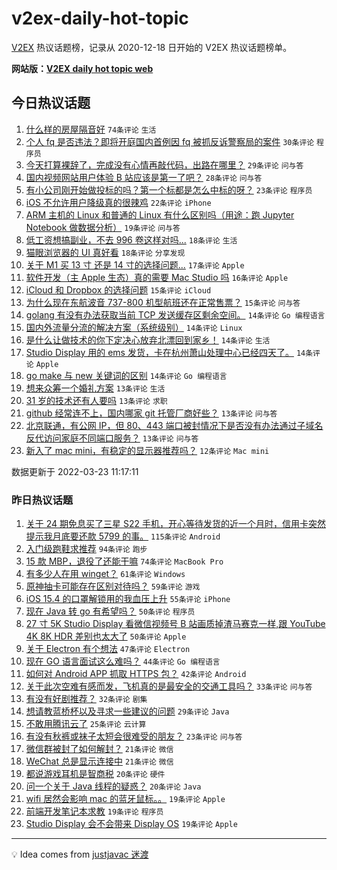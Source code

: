 # v2ex-daily-hot-topic

[V2EX](https://www.v2ex.com/) 热议话题榜，记录从 2020-12-18 日开始的 V2EX 热议话题榜单。

**网站版：[V2EX daily hot topic web](https://boojack.github.io/v2ex-daily-hot-topic-web/)**

## 今日热议话题

<!-- TODAY BEGIN -->

1. [什么样的房屋隔音好](https://www.v2ex.com/t/842253) `74条评论` `生活`
1. [个人 fq 是否违法？即将开庭国内首例因 fq 被抓反诉警察局的案件](https://www.v2ex.com/t/842361) `30条评论` `程序员`
1. [今天打算裸辞了，完成没有心情再敲代码，出路在哪里？](https://www.v2ex.com/t/842259) `29条评论` `问与答`
1. [国内视频网站用户体验 B 站应该是第一了吧？](https://www.v2ex.com/t/842341) `28条评论` `问与答`
1. [有小公司刚开始做投标的吗？第一个标都是怎么中标的呀？](https://www.v2ex.com/t/842285) `23条评论` `程序员`
1. [iOS 不允许用户降级真的很辣鸡](https://www.v2ex.com/t/842264) `22条评论` `iPhone`
1. [ARM 主机的 Linux 和普通的 Linux 有什么区别吗（用途：跑 Jupyter Notebook 做数据分析）](https://www.v2ex.com/t/842237) `19条评论` `问与答`
1. [低工资想搞副业，不去 996 卷这样对吗...](https://www.v2ex.com/t/842330) `18条评论` `生活`
1. [猫眼浏览器的 UI 真好看](https://www.v2ex.com/t/842240) `18条评论` `分享发现`
1. [关于 M1 买 13 寸 还是 14 寸的选择问题...](https://www.v2ex.com/t/842394) `17条评论` `Apple`
1. [软件开发（主 Apple 生态）真的需要 Mac Studio 吗](https://www.v2ex.com/t/842284) `16条评论` `Apple`
1. [iCloud 和 Dropbox 的选择问题](https://www.v2ex.com/t/842381) `15条评论` `iCloud`
1. [为什么现在东航波音 737-800 机型航班还在正常售票？](https://www.v2ex.com/t/842242) `15条评论` `问与答`
1. [golang 有没有办法获取当前 TCP 发送缓存区剩余空间。](https://www.v2ex.com/t/842415) `14条评论` `Go 编程语言`
1. [国内外流量分流的解决方案（系统级别）](https://www.v2ex.com/t/842390) `14条评论` `Linux`
1. [是什么让做技术的你下定决心放弃北漂回到家乡！](https://www.v2ex.com/t/842291) `14条评论` `生活`
1. [Studio Display 用的 ems 发货，卡在杭州萧山处理中心已经四天了。](https://www.v2ex.com/t/842260) `14条评论` `Apple`
1. [go make 与 new 关键词的区别](https://www.v2ex.com/t/842258) `14条评论` `Go 编程语言`
1. [想来众筹一个婚礼方案](https://www.v2ex.com/t/842369) `13条评论` `生活`
1. [31 岁的技术还有人要吗](https://www.v2ex.com/t/842346) `13条评论` `求职`
1. [github 经常连不上，国内哪家 git 托管厂商好些？](https://www.v2ex.com/t/842292) `13条评论` `问与答`
1. [北京联通，有公网 IP，但 80、443 端口被封情况下是否没有办法通过子域名反代访问家庭不同端口服务？](https://www.v2ex.com/t/842251) `13条评论` `问与答`
1. [新入了 mac mini，有稳定的显示器推荐吗？](https://www.v2ex.com/t/842252) `12条评论` `Mac mini`

数据更新于 2022-03-23 11:17:11

<!-- TODAY END -->

### 昨日热议话题

<!-- YESTERDAY BEGIN -->

1. [关于 24 期免息买了三星 S22 手机，开心等待发货的近一个月时，信用卡突然提示我月底要还款 5799 的事。](https://www.v2ex.com/t/842080) `115条评论` `Android`
1. [入门级跑鞋求推荐](https://www.v2ex.com/t/842023) `94条评论` `跑步`
1. [15 款 MBP，退役了还能干嘛](https://www.v2ex.com/t/842040) `74条评论` `MacBook Pro`
1. [有多少人在用 winget？](https://www.v2ex.com/t/842018) `61条评论` `Windows`
1. [原神抽卡可能存在区别对待吗？](https://www.v2ex.com/t/842083) `59条评论` `游戏`
1. [iOS 15.4 的口罩解锁用的我血压上升](https://www.v2ex.com/t/842144) `55条评论` `iPhone`
1. [现在 Java 转 go 有希望吗？](https://www.v2ex.com/t/842037) `50条评论` `程序员`
1. [27 寸 5K Studio Display 看微信视频号 B 站画质掉渣马赛克一样,跟 YouTube 4K 8K HDR 差别也太大了](https://www.v2ex.com/t/842217) `50条评论` `Apple`
1. [关于 Electron 有个想法](https://www.v2ex.com/t/842001) `47条评论` `Electron`
1. [现在 GO 语言面试这么难吗？](https://www.v2ex.com/t/842175) `44条评论` `Go 编程语言`
1. [如何对 Android APP 抓取 HTTPS 包？](https://www.v2ex.com/t/842130) `42条评论` `Android`
1. [关于此次空难有感而发，飞机真的是最安全的交通工具吗？](https://www.v2ex.com/t/842039) `33条评论` `问与答`
1. [有没有好剧推荐？](https://www.v2ex.com/t/842179) `32条评论` `剧集`
1. [想请教蓝桥杯以及寻求一些建议的问题](https://www.v2ex.com/t/842075) `29条评论` `Java`
1. [不敢用腾讯云了](https://www.v2ex.com/t/842172) `25条评论` `云计算`
1. [有没有秋裤或袜子太短会很难受的朋友？](https://www.v2ex.com/t/841994) `23条评论` `问与答`
1. [微信群被封了如何解封？](https://www.v2ex.com/t/842056) `21条评论` `微信`
1. [WeChat 总是显示连接中](https://www.v2ex.com/t/842006) `21条评论` `微信`
1. [都说游戏耳机是智商税](https://www.v2ex.com/t/842063) `20条评论` `硬件`
1. [问一个关于 Java 线程的疑惑？](https://www.v2ex.com/t/842015) `20条评论` `Java`
1. [wifi 居然会影响 mac 的蓝牙鼠标。。](https://www.v2ex.com/t/842097) `19条评论` `Apple`
1. [前端开发笔记本求教](https://www.v2ex.com/t/842069) `19条评论` `程序员`
1. [Studio Display 会不会带来 Display OS](https://www.v2ex.com/t/842057) `19条评论` `Apple`

<!-- YESTERDAY END -->

---

💡 Idea comes from [justjavac 迷渡](https://github.com/justjavac/)
